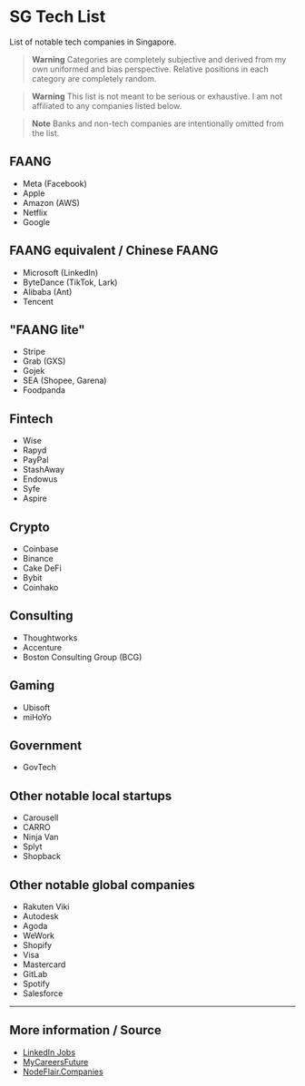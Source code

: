 # SG Tech List

List of notable tech companies in Singapore.

> **Warning**
> Categories are completely subjective and derived from my own uniformed and bias perspective. Relative positions in each category are completely random.

> **Warning**
> This list is not meant to be serious or exhaustive. I am not affiliated to any companies listed below.

> **Note**
> Banks and non-tech companies are intentionally omitted from the list.

## FAANG 

- Meta (Facebook)
- Apple
- Amazon (AWS)
- Netflix
- Google

## FAANG equivalent / Chinese FAANG

- Microsoft (LinkedIn)
- ByteDance (TikTok, Lark)
- Alibaba (Ant)
- Tencent

## "FAANG lite"

- Stripe
- Grab (GXS)
- Gojek
- SEA (Shopee, Garena)
- Foodpanda

## Fintech

- Wise
- Rapyd
- PayPal
- StashAway
- Endowus
- Syfe
- Aspire

## Crypto

- Coinbase
- Binance
- Cake DeFi
- Bybit
- Coinhako

## Consulting

- Thoughtworks
- Accenture
- Boston Consulting Group (BCG)

## Gaming

- Ubisoft
- miHoYo

## Government

- GovTech

## Other notable local startups

- Carousell
- CARRO
- Ninja Van
- Splyt
- Shopback

## Other notable global companies

- Rakuten Viki
- Autodesk
- Agoda
- WeWork
- Shopify
- Visa
- Mastercard
- GitLab
- Spotify
- Salesforce

---

## More information / Source

- [LinkedIn Jobs](https://www.linkedin.com/jobs/)
- [MyCareersFuture](https://www.mycareersfuture.gov.sg/)
- [NodeFlair.Companies](https://www.nodeflair.com/companies)

